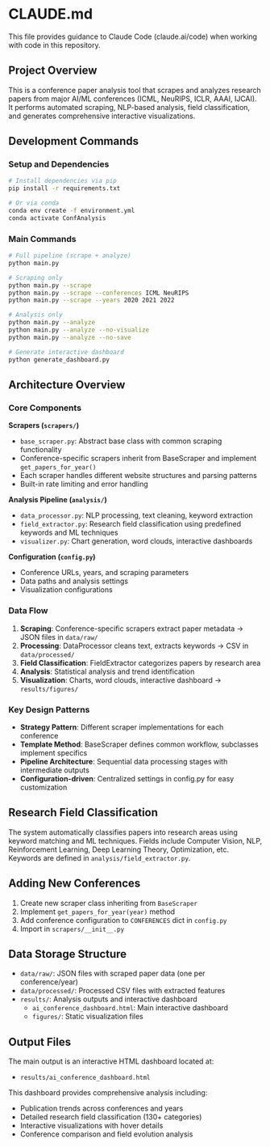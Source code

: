 # CLAUDE.md

This file provides guidance to Claude Code (claude.ai/code) when working with code in this repository.

## Project Overview

This is a conference paper analysis tool that scrapes and analyzes research papers from major AI/ML conferences (ICML, NeuRIPS, ICLR, AAAI, IJCAI). It performs automated scraping, NLP-based analysis, field classification, and generates comprehensive interactive visualizations.

## Development Commands

### Setup and Dependencies
```bash
# Install dependencies via pip
pip install -r requirements.txt

# Or via conda
conda env create -f environment.yml
conda activate ConfAnalysis
```

### Main Commands
```bash
# Full pipeline (scrape + analyze)
python main.py

# Scraping only
python main.py --scrape
python main.py --scrape --conferences ICML NeuRIPS
python main.py --scrape --years 2020 2021 2022

# Analysis only
python main.py --analyze
python main.py --analyze --no-visualize
python main.py --analyze --no-save

# Generate interactive dashboard
python generate_dashboard.py
```

## Architecture Overview

### Core Components

**Scrapers (`scrapers/`)**
- `base_scraper.py`: Abstract base class with common scraping functionality
- Conference-specific scrapers inherit from BaseScraper and implement `get_papers_for_year()`
- Each scraper handles different website structures and parsing patterns
- Built-in rate limiting and error handling

**Analysis Pipeline (`analysis/`)**
- `data_processor.py`: NLP processing, text cleaning, keyword extraction
- `field_extractor.py`: Research field classification using predefined keywords and ML techniques
- `visualizer.py`: Chart generation, word clouds, interactive dashboards

**Configuration (`config.py`)**
- Conference URLs, years, and scraping parameters
- Data paths and analysis settings
- Visualization configurations

### Data Flow
1. **Scraping**: Conference-specific scrapers extract paper metadata → JSON files in `data/raw/`
2. **Processing**: DataProcessor cleans text, extracts keywords → CSV in `data/processed/`
3. **Field Classification**: FieldExtractor categorizes papers by research area
4. **Analysis**: Statistical analysis and trend identification
5. **Visualization**: Charts, word clouds, interactive dashboard → `results/figures/`

### Key Design Patterns
- **Strategy Pattern**: Different scraper implementations for each conference
- **Template Method**: BaseScraper defines common workflow, subclasses implement specifics
- **Pipeline Architecture**: Sequential data processing stages with intermediate outputs
- **Configuration-driven**: Centralized settings in config.py for easy customization

## Research Field Classification

The system automatically classifies papers into research areas using keyword matching and ML techniques. Fields include Computer Vision, NLP, Reinforcement Learning, Deep Learning Theory, Optimization, etc. Keywords are defined in `analysis/field_extractor.py`.

## Adding New Conferences

1. Create new scraper class inheriting from `BaseScraper`
2. Implement `get_papers_for_year(year)` method
3. Add conference configuration to `CONFERENCES` dict in `config.py`
4. Import in `scrapers/__init__.py`

## Data Storage Structure

- `data/raw/`: JSON files with scraped paper data (one per conference/year)
- `data/processed/`: Processed CSV files with extracted features  
- `results/`: Analysis outputs and interactive dashboard
  - `ai_conference_dashboard.html`: Main interactive dashboard
  - `figures/`: Static visualization files

## Output Files

The main output is an interactive HTML dashboard located at:
- `results/ai_conference_dashboard.html`

This dashboard provides comprehensive analysis including:
- Publication trends across conferences and years
- Detailed research field classification (130+ categories)
- Interactive visualizations with hover details
- Conference comparison and field evolution analysis